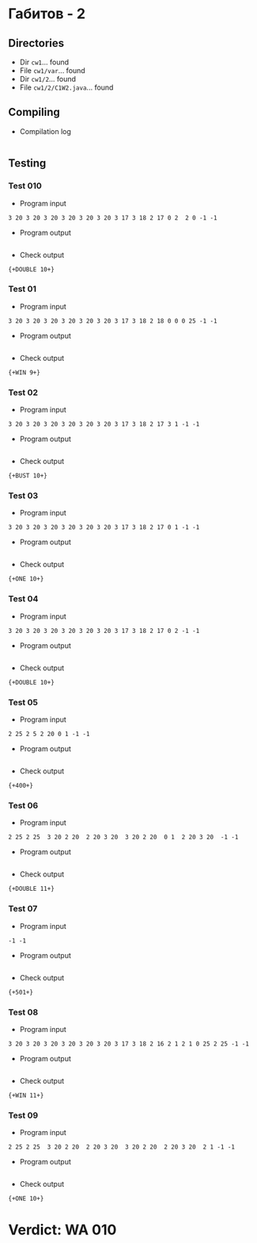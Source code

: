 # Габитов - 2
## Directories
- Dir `cw1`... found
- File `cw1/var`... found
- Dir `cw1/2`... found
- File `cw1/2/C1W2.java`... found
## Compiling
- Compilation log
```

```
## Testing
### Test 010
- Program input
```
3 20 3 20 3 20 3 20 3 20 3 20 3 17 3 18 2 17 0 2  2 0 -1 -1

```
- Program output
```

```
- Check output
```
{+DOUBLE 10+}

```
### Test 01
- Program input
```
3 20 3 20 3 20 3 20 3 20 3 20 3 17 3 18 2 18 0 0 0 25 -1 -1

```
- Program output
```

```
- Check output
```
{+WIN 9+}

```
### Test 02
- Program input
```
3 20 3 20 3 20 3 20 3 20 3 20 3 17 3 18 2 17 3 1 -1 -1

```
- Program output
```

```
- Check output
```
{+BUST 10+}

```
### Test 03
- Program input
```
3 20 3 20 3 20 3 20 3 20 3 20 3 17 3 18 2 17 0 1 -1 -1

```
- Program output
```

```
- Check output
```
{+ONE 10+}

```
### Test 04
- Program input
```
3 20 3 20 3 20 3 20 3 20 3 20 3 17 3 18 2 17 0 2 -1 -1

```
- Program output
```

```
- Check output
```
{+DOUBLE 10+}

```
### Test 05
- Program input
```
2 25 2 5 2 20 0 1 -1 -1

```
- Program output
```

```
- Check output
```
{+400+}

```
### Test 06
- Program input
```
2 25 2 25  3 20 2 20  2 20 3 20  3 20 2 20  0 1  2 20 3 20  -1 -1

```
- Program output
```

```
- Check output
```
{+DOUBLE 11+}

```
### Test 07
- Program input
```
-1 -1

```
- Program output
```

```
- Check output
```
{+501+}

```
### Test 08
- Program input
```
3 20 3 20 3 20 3 20 3 20 3 20 3 17 3 18 2 16 2 1 2 1 0 25 2 25 -1 -1

```
- Program output
```

```
- Check output
```
{+WIN 11+}

```
### Test 09
- Program input
```
2 25 2 25  3 20 2 20  2 20 3 20  3 20 2 20  2 20 3 20  2 1 -1 -1

```
- Program output
```

```
- Check output
```
{+ONE 10+}

```
# Verdict: WA 010
